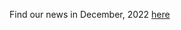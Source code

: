 Find our news in December, 2022 [here](https://drive.google.com/file/d/1USZdBkj22eE9tFaRQuIsRwMykqH-2dVD/view?usp=drive_link)
